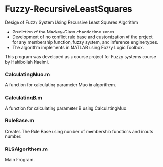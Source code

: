 # Fuzzy-RecursiveLeastSquares
 Design of Fuzzy System Using Recursive Least Squares Algorithm
- Prediction of the Mackey-Glass chaotic time series.
- Development of no conflict rule base and customization of the project for any membership function,
fuzzy system, and inference engine types.
- The algorithm implements in MATLAB using Fozzy Logic Toolbox.

This program was developed as a course project for Fuzzy systems course by Habibollah Naeimi.

### CalculatingMuo.m
A function for calculating parameter Muo in algorithem.

### CalculatingB.m
A function for calculating parameter B using CalculatingMuo.

### RuleBase.m
Creates The Rule Base using number of membership functions and inputs number.

### RLSAlgorithem.m
Main Program.
